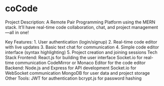 # coCode

Project Description:
A Remote Pair Programming Platform using the MERN stack.
It’ll have real-time code collaboration, chat, and project management—all in one!

Key Features:
    1. User authentication (login/signup)
    2. Real-time code editor with live updates
    3. Basic text chat for communication
    4. Simple code editor interface (syntax highlighting)
    5. Project creation and joining sessions
Tech Stack
    Frontend:
        React.js for building the user interface
        Socket.io for real-time communication
        CodeMirror or Monaco Editor for the code editor
    Backend:
        Node.js and Express for API development
        Socket.io for WebSocket communication
        MongoDB for user data and project storage
    Other Tools:
        JWT for authentication
        bcrypt.js for password hashing
